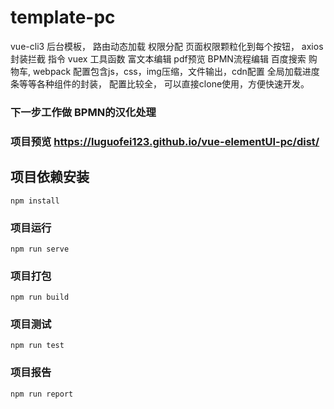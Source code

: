 # template-pc
vue-cli3 后台模板，
路由动态加载
权限分配
页面权限颗粒化到每个按钮，
axios封装拦截
指令
vuex
工具函数
富文本编辑
pdf预览
BPMN流程编辑
百度搜索
购物车,
webpack 配置包含js，css，img压缩，文件输出，cdn配置
全局加载进度条等等各种组件的封装， 配置比较全，
可以直接clone使用，方便快速开发。
### 下一步工作做 BPMN的汉化处理
### 项目预览 https://luguofei123.github.io/vue-elementUI-pc/dist/

## 项目依赖安装
```
npm install
```
### 项目运行
```
npm run serve
```
### 项目打包
```
npm run build
```
### 项目测试
```
npm run test
```
### 项目报告
```
npm run report
```
